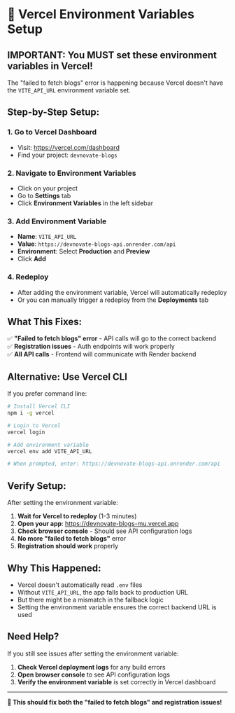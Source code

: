 # 🚀 Vercel Environment Variables Setup

## **IMPORTANT: You MUST set these environment variables in Vercel!**

The "failed to fetch blogs" error is happening because Vercel doesn't have the `VITE_API_URL` environment variable set.

## **Step-by-Step Setup:**

### 1. **Go to Vercel Dashboard**
- Visit: https://vercel.com/dashboard
- Find your project: `devnovate-blogs`

### 2. **Navigate to Environment Variables**
- Click on your project
- Go to **Settings** tab
- Click **Environment Variables** in the left sidebar

### 3. **Add Environment Variable**
- **Name**: `VITE_API_URL`
- **Value**: `https://devnovate-blogs-api.onrender.com/api`
- **Environment**: Select **Production** and **Preview**
- Click **Add**

### 4. **Redeploy**
- After adding the environment variable, Vercel will automatically redeploy
- Or you can manually trigger a redeploy from the **Deployments** tab

## **What This Fixes:**

✅ **"Failed to fetch blogs" error** - API calls will go to the correct backend  
✅ **Registration issues** - Auth endpoints will work properly  
✅ **All API calls** - Frontend will communicate with Render backend  

## **Alternative: Use Vercel CLI**

If you prefer command line:

```bash
# Install Vercel CLI
npm i -g vercel

# Login to Vercel
vercel login

# Add environment variable
vercel env add VITE_API_URL

# When prompted, enter: https://devnovate-blogs-api.onrender.com/api
```

## **Verify Setup:**

After setting the environment variable:

1. **Wait for Vercel to redeploy** (1-3 minutes)
2. **Open your app**: https://devnovate-blogs-mu.vercel.app
3. **Check browser console** - Should see API configuration logs
4. **No more "failed to fetch blogs"** error
5. **Registration should work** properly

## **Why This Happened:**

- Vercel doesn't automatically read `.env` files
- Without `VITE_API_URL`, the app falls back to production URL
- But there might be a mismatch in the fallback logic
- Setting the environment variable ensures the correct backend URL is used

## **Need Help?**

If you still see issues after setting the environment variable:

1. **Check Vercel deployment logs** for any build errors
2. **Open browser console** to see API configuration logs
3. **Verify the environment variable** is set correctly in Vercel dashboard

---

**🎯 This should fix both the "failed to fetch blogs" and registration issues!**
